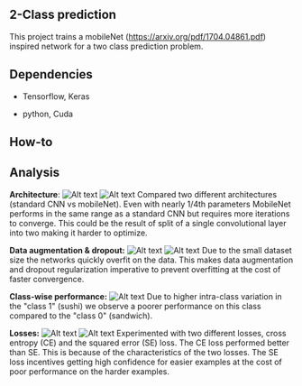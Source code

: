 ## 2-Class prediction

This project trains a mobileNet (https://arxiv.org/pdf/1704.04861.pdf) inspired network for a two class prediction problem.

## Dependencies
- Tensorflow, Keras

- python, Cuda

## How-to


## Analysis

**Architecture**:
![Alt text](evaluation/cnn_vs_mNet_loss.png?raw=true "Title")
![Alt text](evaluation/cnn_vs_mNet_validation_loss.png?raw=true "Title")
Compared two different architectures (standard CNN vs mobileNet). Even with nearly 1/4th parameters MobileNet performs in the same range as a standard CNN but requires more iterations to converge. This could be the result of split of a single convolutional layer into two making it harder to optimize.

**Data augmentation & dropout:**
![Alt text](evaluation/mNet_loss.png?raw=true "Title")
![Alt text](evaluation/mNet_validation_loss.png?raw=true "Title")
Due to the small dataset size the networks quickly overfit on the data. This makes data augmentation and dropout regularization imperative to prevent overfitting at the cost of faster convergence.

**Class-wise performance:**
![Alt text](evaluation/mNet_precisionRecall.png?raw=true "Title")
Due to higher intra-class variation in the "class 1" (sushi) we observe a poorer performance on this class compared to the "class 0" (sandwich).

**Losses:**
![Alt text](evaluation/ce_vs_se_acc.png?raw=true "Title")
![Alt text](evaluation/ce_vs_se_validation_acc.png?raw=true "Title")
Experimented with two different losses, cross entropy (CE) and the squared error (SE) loss. The CE loss performed better than SE. This is because of the characteristics of the two losses. The SE loss incentives getting high confidence for easier examples at the cost of poor performance on the harder examples.
